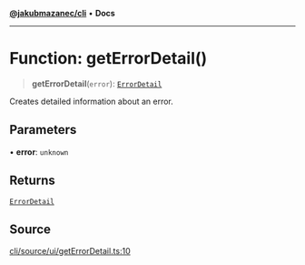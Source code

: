[**@jakubmazanec/cli**](../README.md) • **Docs**

---

# Function: getErrorDetail()

> **getErrorDetail**(`error`): [`ErrorDetail`](../type-aliases/ErrorDetail.md)

Creates detailed information about an error.

## Parameters

• **error**: `unknown`

## Returns

[`ErrorDetail`](../type-aliases/ErrorDetail.md)

## Source

[cli/source/ui/getErrorDetail.ts:10](https://github.com/jakubmazanec/js-tools/blob/7be96c9bc335915647cfe729050b17fe2580309a/packages/cli/source/ui/getErrorDetail.ts#L10)
